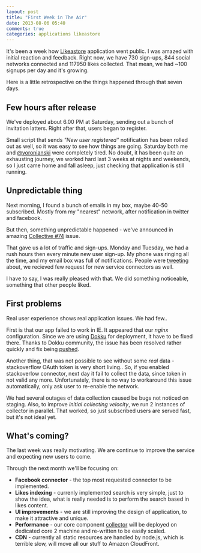 ```yaml
---
layout: post
title: "First Week in The Air"
date: 2013-08-06 05:40
comments: true
categories: applications likeastore
---
```


It's been a week how [Likeastore](https://likeastore.com/) application went public. I was amazed with initial reaction and feedback. Right now, we have 730 sign-ups, 844 social networks connected and 117950 likes collected. That mean, we had ~100 signups per day and it's growing.

Here is a little retrospective on the things happened through that seven days.

<!-- More -->

## Few hours after release

We've deployed about 6.00 PM at Saturday, sending out a bunch of invitation latters. Right after that, users began to register.

Small script that sends *"New user registered"* notification has been rolled out as well, so it was easy to see how things are going. Saturday both me and [@voronianski](https://twitter.com/voronianski) were completely tired. No doubt, it has been quite an exhausting journey, we worked hard last 3 weeks at nights and weekends, so I just came home and fall asleep, just checking that application is still running.

## Unpredictable thing

Next morning, I found a bunch of emails in my box, maybe 40-50 subscribed. Mostly from my "nearest" network, after notification in twitter and facebook.

But then, something unpredictable happened - we've announced in amazing [Collective #74](http://t.co/4DinPVlcdk) issue.

That gave us a lot of traffic and sign-ups. Monday and Tuesday, we had a rush hours then every minute new user sign-up. My phone was ringing all the time, and my email box was full of notifications. People were [tweeting](https://twitter.com/search?q=likeastore&src=typd) about, we recieved few request for new service connectors as well.

I have to say, I was really pleased with that. We did something noticeable, something that other people liked.

## First problems

Real user experience shows real application issues. We had few..

First is that our app failed to work in IE. It appeared that our *nginx* configuration. Since we are using [Dokku](https://github.com/progrium/dokku) for deployment, it have to be fixed there. Thanks to Dokku community, the issue has been resolved rather quickly and fix being [pushed](https://github.com/progrium/dokku/commit/33a3b85674e92fe883ba3151dee861f53914718a).

Another thing, that was not possible to see without some *real* data - stackoverflow OAuth token is very short living.. So, if you enabled stackoverlow connector, next day it fail to collect the data, since token in not valid any more. Unfortunately, there is no way to workaround this issue automatically, only ask user to re-enable the network.

We had several outages of data collection caused be bugs not noticed on staging. Also, to improve *initial collecting velocity*, we run 2 instances of collector in parallel. That worked, so just subscribed users are served fast, but it's not ideal yet.

## What's coming?

The last week was really motivating. We are continue to improve the service and expecting new users to come.

Through the next month we'll be focusing on:

* **Facebook connector** - the top most requested connector to be implemented.
* **Likes indexing** - currenly implemented search is very simple, just to show the idea, what is really needed is to perform the search based in likes content.
* **UI improvements** - we are still improving the design of application, to make it attractive and unique.
* **Performance** - our core component [collector](https://github.com/likeastore/collector) will be deployed on dedicated core 2 machine and re-written to be easily scaled.
* **CDN** - currently all static resources are handled by node.js, which is terrible slow, will move all our stuff to Amazon CloudFront.